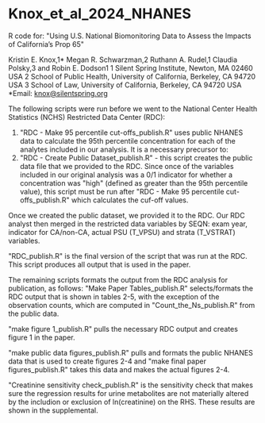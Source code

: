 # Knox_et_al_2024_NHANES
R code for: "Using U.S. National Biomonitoring Data to Assess the Impacts of California’s Prop 65"

Kristin E. Knox,1* Megan R. Schwarzman,2 Ruthann A. Rudel,1 Claudia Polsky,3 and Robin E. Dodson1
1 Silent Spring Institute, Newton, MA 02460 USA
2 School of Public Health, University of California, Berkeley, CA 94720 USA 
3 School of Law, University of California, Berkeley, CA 94720 USA
*Email: knox@silentspring.org

The following scripts were run before we went to the National Center Health Statistics (NCHS) Restricted Data Center (RDC):
1. "RDC - Make 95 percentile cut-offs_publish.R" uses public NHANES data to calculate the 95th percentile concentration for each of the analytes included in our analysis.  It is a necessary precursor to:
2. "RDC - Create Public Dataset_publish.R" - this script creates the public data file that we provided to the RDC. Since once of the variables included in our original analysis was a 0/1 indicator for whether a concentration was "high" (defined as greater than the 95th percentile value), this script must be run after "RDC - Make 95 percentile cut-offs_publish.R" which calculates the cuf-off values.

Once we created the public dataset, we provided it to the RDC. Our RDC analyst then merged in the restricted data variables by SEQN: exam year, indicator for CA/non-CA, actual PSU (T_VPSU) and strata (T_VSTRAT) variables.

"RDC_publish.R" is the final version of the script that was run at the RDC. This script produces all output that is used in the paper.

The remaining scripts formats the output from the RDC analysis for publication, as follows:
"Make Paper Tables_publish.R" selects/formats the RDC output that is shown in tables 2-5, with the exception of the observation counts, which are computed in "Count_the_Ns_publish.R" from the public data.

"make figure 1_publish.R" pulls the necessary RDC output and creates figure 1 in the paper.

"make public data figures_publish.R" pulls and formats the public NHANES data that is used to create figures 2-4 and "make final paper figures_publish.R" takes this data and makes the actual figures 2-4.

"Creatinine sensitivity check_publish.R" is the sensitivity check that makes sure the regression results for urine metabolites are not materially altered by the includion or exclusion of ln(creatinine) on the RHS. These results are shown in the supplemental.
